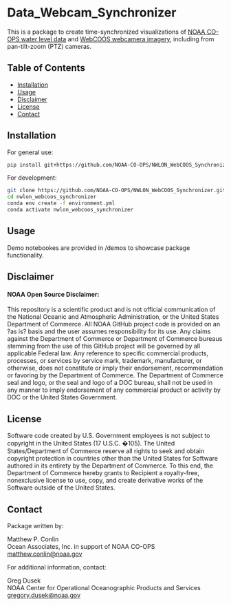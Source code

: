# Data_Webcam_Synchronizer

This is a package to create time-synchronized visualizations of [NOAA CO-OPS water level data](https://tidesandcurrents.noaa.gov/inundationdb/) and [WebCOOS webcamera imagery](https://webcoos.org/), including from pan-tilt-zoom (PTZ) cameras.


## Table of Contents
- [Installation](#installation)
- [Usage](#usage)
- [Disclaimer](#disclaimer)
- [License](#license)
- [Contact](#contact)


## Installation

For general use:

```bash
pip install git+https://github.com/NOAA-CO-OPS/NWLON_WebCOOS_Synchronizer.git
```

For development:

```bash
git clone https://github.com/NOAA-CO-OPS/NWLON_WebCOOS_Synchronizer.git
cd nwlon_webcoos_synchronizer
conda env create -f environment.yml
conda activate nwlon_webcoos_synchronizer
```


## Usage

Demo notebookes are provided in /demos to showcase package functionality.


## Disclaimer
#### NOAA Open Source Disclaimer:

This repository is a scientific product and is not official communication of the National Oceanic and Atmospheric Administration, or the United States Department of Commerce. All NOAA GitHub project code is provided on an ?as is? basis and the user assumes responsibility for its use. Any claims against the Department of Commerce or Department of Commerce bureaus stemming from the use of this GitHub project will be governed by all applicable Federal law. Any reference to specific commercial products, processes, or services by service mark, trademark, manufacturer, or otherwise, does not constitute or imply their endorsement, recommendation or favoring by the Department of Commerce. The Department of Commerce seal and logo, or the seal and logo of a DOC bureau, shall not be used in any manner to imply endorsement of any commercial product or activity by DOC or the United States Government.


## License

Software code created by U.S. Government employees is not subject to copyright in the United States (17 U.S.C. �105). The United States/Department of Commerce reserve all rights to seek and obtain copyright protection in countries other than the United States for Software authored in its entirety by the Department of Commerce. To this end, the Department of Commerce hereby grants to Recipient a royalty-free, nonexclusive license to use, copy, and create derivative works of the Software outside of the United States.


## Contact

Package written by:

Matthew P. Conlin\
Ocean Associates, Inc. in support of NOAA CO-OPS\
matthew.conlin@noaa.gov


For additional information, contact:

Greg Dusek\
NOAA Center for Operational Oceanographic Products and Services\
gregory.dusek@noaa.gov






